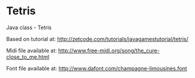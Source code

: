 Tetris
==========

Java class - Tetris

Based on tutorial at:
http://zetcode.com/tutorials/javagamestutorial/tetris/

Midi file available at:
http://www.free-midi.org/song/the_cure-close_to_me.html

Font file available at:
http://www.dafont.com/champagne-limousines.font

